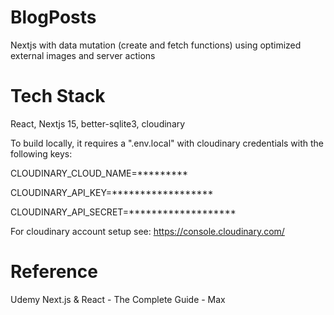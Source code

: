 # BlogPosts
Nextjs with data mutation (create and fetch functions) using optimized external images and server actions

# Tech Stack
React, Nextjs 15, better-sqlite3, cloudinary

To build locally, it requires a ".env.local" with cloudinary credentials with the following keys:

CLOUDINARY_CLOUD_NAME=*********

CLOUDINARY_API_KEY=******************

CLOUDINARY_API_SECRET=*******************

For cloudinary account setup see: https://console.cloudinary.com/

# Reference
Udemy Next.js & React - The Complete Guide - Max
